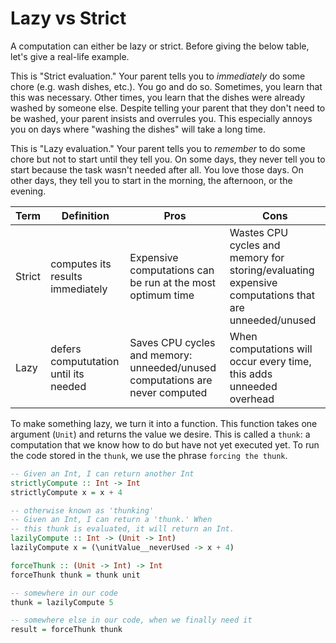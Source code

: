 # Lazy vs Strict

A computation can either be lazy or strict. Before giving the below table, let's give a real-life example.

This is "Strict evaluation." Your parent tells you to _immediately_ do some chore (e.g. wash dishes, etc.). You go and do so. Sometimes, you learn that this was necessary. Other times, you learn that the dishes were already washed by someone else. Despite telling your parent that they don't need to be washed, your parent insists and overrules you. This especially annoys you on days where "washing the dishes" will take a long time.

This is "Lazy evaluation." Your parent tells you to _remember_ to do some chore but not to start until they tell you. On some days, they never tell you to start because the task wasn't needed after all. You love those days. On other days, they tell you to start in the morning, the afternoon, or the evening.

| Term | Definition | Pros | Cons
| - | - | - | - |
| Strict | computes its results immediately | Expensive computations can be run at the most optimum time | Wastes CPU cycles and memory for storing/evaluating expensive computations that are unneeded/unused |
| Lazy | defers compututation until its needed | Saves CPU cycles and memory: unneeded/unused computations are never computed | When computations will occur every time, this adds unneeded overhead

To make something lazy, we turn it into a function. This function takes one argument (`Unit`) and returns the value we desire. This is called a `thunk`: a computation that we know how to do but have not yet executed yet. To run the code stored in the `thunk`, we use the phrase `forcing the thunk`.
```purescript
-- Given an Int, I can return another Int
strictlyCompute :: Int -> Int
strictlyCompute x = x + 4

-- otherwise known as 'thunking'
-- Given an Int, I can return a 'thunk.' When
-- this thunk is evaluated, it will return an Int.
lazilyCompute :: Int -> (Unit -> Int)
lazilyCompute x = (\unitValue__neverUsed -> x + 4)

forceThunk :: (Unit -> Int) -> Int
forceThunk thunk = thunk unit

-- somewhere in our code
thunk = lazilyCompute 5

-- somewhere else in our code, when we finally need it
result = forceThunk thunk
```
